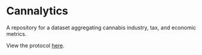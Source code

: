 # Cannalytics
A repository for a dataset aggregating cannabis industry, tax, and economic metrics. 

View the protocol [here](https://rural-army-c32.notion.site/Washington-State-Cannalytics-e77c8b37854742368dd4a2b3cd89b29c).
